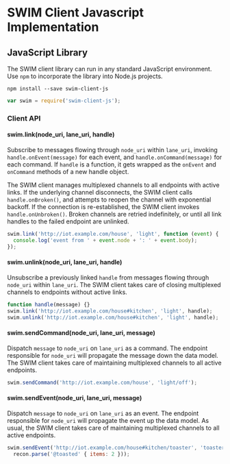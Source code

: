 # SWIM Client Javascript Implementation

## JavaScript Library

The SWIM client library can run in any standard JavaScript environment.
Use `npm` to incorporate the library into Node.js projects.

```
npm install --save swim-client-js
```

```js
var swim = require('swim-client-js');
```

### Client API

#### swim.link(node_uri, lane_uri, handle)

Subscribe to messages flowing through `node_uri` within `lane_uri`, invoking
`handle.onEvent(message)` for each event, and `handle.onCommand(message)` for
each command.  If `handle` is a function, it gets wrapped as the `onEvent` and
`onCommand` methods of a new handle object.

The SWIM client manages multiplexed channels to all endpoints with active links.
If the underlying channel disconnects, the SWIM client calls `handle.onBroken()`,
and attempts to reopen the channel with exponential backoff.  If the connection
is re-established, the SWIM client invokes `handle.onUnbroken()`.  Broken
channels are retried indefinitely, or until all link handles to the failed
endpoint are unlinked.

```js
swim.link('http://iot.example.com/house', 'light', function (event) {
  console.log('event from ' + event.node + ': ' + event.body);
});
```

#### swim.unlink(node_uri, lane_uri, handle)

Unsubscribe a previously linked `handle` from messages flowing through
`node_uri` within `lane_uri`.  The SWIM client takes care of closing
multiplexed channels to endpoints without active links.

```js
function handle(message) {}
swim.link('http://iot.example.com/house#kitchen', 'light', handle);
swim.unlink('http://iot.example.com/house#kitchen', 'light', handle);
```

#### swim.sendCommand(node_uri, lane_uri, message)

Dispatch `message` to `node_uri` on `lane_uri` as a command.  The endpoint
responsible for `node_uri` will propagate the message down the data model.
The SWIM client takes care of maintaining multiplexed channels to all active
endpoints.

```js
swim.sendCommand('http://iot.example.com/house', 'light/off');
```


#### swim.sendEvent(node_uri, lane_uri, message)

Dispatch `message` to `node_uri` on `lane_uri` as an event.  The endpoint
responsible for `node_uri` will propagate the event up the data model.
As usual, the SWIM client takes care of maintaining multiplexed channels
to all active endpoints.

```js
swim.sendEvent('http://iot.example.com/house#kitchen/toaster', 'toaster/done',
  recon.parse('@toasted' { items: 2 }));
```